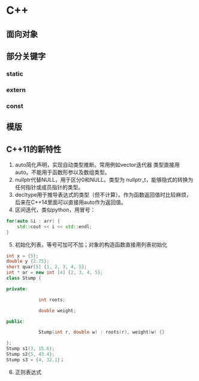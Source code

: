 # C++

## 面向对象

## 部分关键字
### static
### extern
### const

## 模版

## C++11的新特性

1. auto简化声明，实现自动类型推断。常用例如vector迭代器 类型直接用auto。不能用于函数形参以及数组类型。
2. nullptr代替NULL，用于区分0和NULL。类型为 nullptr_t，能够隐式的转换为任何指针或成员指针的类型。
3. decltype用于推导表达式的类型（但不计算）。作为函数返回值时比较麻烦，后来在C++14里面可以直接用auto作为返回值。
4. 区间迭代，类似python，用冒号：
```c++
for(auto &i : arr) {    
    std::cout << i << std::endl;
}
```
5. 初始化列表，等号可加可不加；对象的构造函数直接用列表初始化
```c++
int x = {5};
double y {2.75};
short quar[5] {1, 2, 3, 4, 5};
int * ar = new int [4] {2, 3, 4, 5};
class Stump {

private:

            int roots;

            double weight;

public:

            Stump(int r, double w) : roots(r), weight(w) {}

};
Stump s1(3, 15.6);
Stump s2{5, 43.4};
Stump s3 = {4, 32.1}；
```
6. 正则表达式
